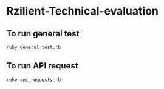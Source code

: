 # Rzilient-Technical-evaluation

## To run general test

`ruby general_test.rb`

## To run API request

`ruby api_requests.rb` 